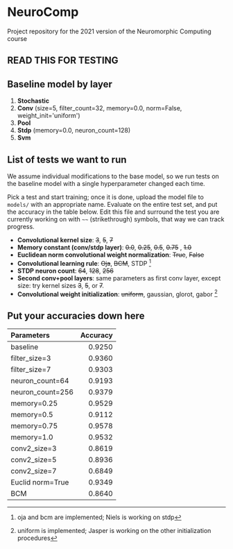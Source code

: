 # NeuroComp

Project repository for the 2021 version of the Neuromorphic Computing course

## READ THIS FOR TESTING

## Baseline model by layer

1. **Stochastic**
2. **Conv** (size=5, filter_count=32, memory=0.0, norm=False, weight_init='uniform')
3. **Pool**
4. **Stdp** (memory=0.0, neuron_count=128)
5. **Svm**

## List of tests we want to run

We assume individual modifications to the base model, so we run tests on the baseline model with a single hyperparameter changed each time.

Pick a test and start training; once it is done, upload the model file to `models/` with an appropriate name. Evaluate on the entire test set, and put the accuracy in the table below. Edit this file and surround the test you are currently working on with `~~` (strikethrough) symbols, that way we can track progress.

- **Convolutional kernel size**: ~~3~~, ~~5~~, ~~7~~
- **Memory constant (conv/stdp layer)**: ~~0.0~~, ~~0.25~~, ~~0.5~~, ~~0.75~~ , ~~1.0~~
- **Euclidean norm convolutional weight normalization**: ~~True~~, ~~False~~
- **Convolutional learning rule**: ~~Oja~~, ~~BCM~~, STDP [^1]
- **STDP neuron count**: ~~64~~, ~~128~~, ~~256~~
- **Second conv+pool layers**: same parameters as first conv layer, except size: try kernel sizes ~~3~~, ~~5~~, or ~~7~~.
- **Convolutional weight initialization**: ~~uniform~~, gaussian, glorot, gabor [^2]

## Put your accuracies down here

| Parameters       | Accuracy |
|:-----------------|---------:|
| baseline         |   0.9250 |
| filter_size=3    |   0.9360 |
| filter_size=7    |   0.9303 |
| neuron_count=64  |   0.9193 |
| neuron_count=256 |   0.9379 |
| memory=0.25      |   0.9529 |
| memory=0.5       |   0.9112 |
| memory=0.75      |   0.9578 |
| memory=1.0       |   0.9532 |
| conv2_size=3     |   0.8619 |
| conv2_size=5     |   0.8936 |
| conv2_size=7     |   0.6849 |
| Euclid norm=True |   0.9349 |
| BCM              |   0.8640 |

[^1]: oja and bcm are implemented; Niels is working on stdp
[^2]: uniform is implemented; Jasper is working on the other initialization procedures
